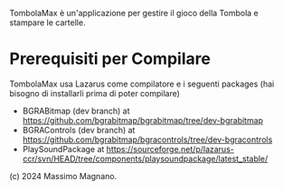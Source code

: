 TombolaMax è un'applicazione per gestire il gioco della Tombola e stampare le cartelle.

# Prerequisiti per Compilare

TombolaMax usa Lazarus come compilatore e i seguenti packages (hai bisogno di installarli prima di poter compilare)

- BGRABitmap (dev branch) at https://github.com/bgrabitmap/bgrabitmap/tree/dev-bgrabitmap
- BGRAControls (dev branch) at https://github.com/bgrabitmap/bgracontrols/tree/dev-bgracontrols
- PlaySoundPackage at https://sourceforge.net/p/lazarus-ccr/svn/HEAD/tree/components/playsoundpackage/latest_stable/

(c) 2024 Massimo Magnano.
